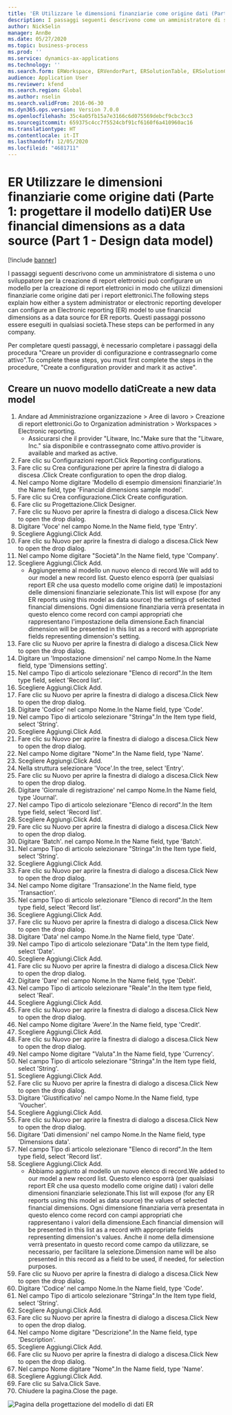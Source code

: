 ```yaml
---
title: 'ER Utilizzare le dimensioni finanziarie come origine dati (Parte 1: progettare il modello dati)'
description: I passaggi seguenti descrivono come un amministratore di sistema o uno sviluppatore per la creazione di report elettronici può configurare un modello per la creazione di report elettronici in modo che utilizzi dimensioni finanziarie come origine dati per i report elettronici.
author: NickSelin
manager: AnnBe
ms.date: 05/27/2020
ms.topic: business-process
ms.prod: ''
ms.service: dynamics-ax-applications
ms.technology: ''
ms.search.form: ERWorkspace, ERVendorPart, ERSolutionTable, ERSolutionCreateDropDialog, ERDataModelDesigner, ERDataModelContentsItemCreationDialog
audience: Application User
ms.reviewer: kfend
ms.search.region: Global
ms.author: nselin
ms.search.validFrom: 2016-06-30
ms.dyn365.ops.version: Version 7.0.0
ms.openlocfilehash: 35c4a05fb15a7e3166c6d075569debcf9cbc3cc3
ms.sourcegitcommit: 659375c4cc7f5524cbf91cf6160f6a410960ac16
ms.translationtype: HT
ms.contentlocale: it-IT
ms.lasthandoff: 12/05/2020
ms.locfileid: "4681711"
---
```

# <a name="er-use-financial-dimensions-as-a-data-source-part-1---design-data-model"></a><span data-ttu-id="6d1a0-103">ER Utilizzare le dimensioni finanziarie come origine dati (Parte 1: progettare il modello dati)</span><span class="sxs-lookup"><span data-stu-id="6d1a0-103">ER Use financial dimensions as a data source (Part 1 - Design data model)</span></span>

[!include [banner](../../includes/banner.md)]

<span data-ttu-id="6d1a0-104">I passaggi seguenti descrivono come un amministratore di sistema o uno sviluppatore per la creazione di report elettronici può configurare un modello per la creazione di report elettronici in modo che utilizzi dimensioni finanziarie come origine dati per i report elettronici.</span><span class="sxs-lookup"><span data-stu-id="6d1a0-104">The following steps explain how either a system administrator or electronic reporting developer can configure an Electronic reporting (ER) model to use financial dimensions as a data source for ER reports.</span></span> <span data-ttu-id="6d1a0-105">Questi passaggi possono essere eseguiti in qualsiasi società.</span><span class="sxs-lookup"><span data-stu-id="6d1a0-105">These steps can be performed in any company.</span></span>

<span data-ttu-id="6d1a0-106">Per completare questi passaggi, è necessario completare i passaggi della procedura "Creare un provider di configurazione e contrassegnarlo come attivo".</span><span class="sxs-lookup"><span data-stu-id="6d1a0-106">To complete these steps, you must first complete the steps in the procedure, "Create a configuration provider and mark it as active".</span></span>


## <a name="create-a-new-data-model"></a><span data-ttu-id="6d1a0-107">Creare un nuovo modello dati</span><span class="sxs-lookup"><span data-stu-id="6d1a0-107">Create a new data model</span></span>
1. <span data-ttu-id="6d1a0-108">Andare ad Amministrazione organizzazione > Aree di lavoro > Creazione di report elettronici.</span><span class="sxs-lookup"><span data-stu-id="6d1a0-108">Go to Organization administration > Workspaces > Electronic reporting.</span></span>
    * <span data-ttu-id="6d1a0-109">Assicurarsi che il provider "Litware, Inc."</span><span class="sxs-lookup"><span data-stu-id="6d1a0-109">Make sure that the "Litware, Inc."</span></span> <span data-ttu-id="6d1a0-110">sia disponibile e contrassegnato come attivo.</span><span class="sxs-lookup"><span data-stu-id="6d1a0-110">provider is available and marked as active.</span></span>  
2. <span data-ttu-id="6d1a0-111">Fare clic su Configurazioni report.</span><span class="sxs-lookup"><span data-stu-id="6d1a0-111">Click Reporting configurations.</span></span>
3. <span data-ttu-id="6d1a0-112">Fare clic su Crea configurazione per aprire la finestra di dialogo a discesa .</span><span class="sxs-lookup"><span data-stu-id="6d1a0-112">Click Create configuration to open the drop dialog.</span></span>
4. <span data-ttu-id="6d1a0-113">Nel campo Nome digitare 'Modello di esempio dimensioni finanziarie'.</span><span class="sxs-lookup"><span data-stu-id="6d1a0-113">In the Name field, type 'Financial dimensions sample model'.</span></span>
5. <span data-ttu-id="6d1a0-114">Fare clic su Crea configurazione.</span><span class="sxs-lookup"><span data-stu-id="6d1a0-114">Click Create configuration.</span></span>
6. <span data-ttu-id="6d1a0-115">Fare clic su Progettazione.</span><span class="sxs-lookup"><span data-stu-id="6d1a0-115">Click Designer.</span></span>
7. <span data-ttu-id="6d1a0-116">Fare clic su Nuovo per aprire la finestra di dialogo a discesa.</span><span class="sxs-lookup"><span data-stu-id="6d1a0-116">Click New to open the drop dialog.</span></span>
8. <span data-ttu-id="6d1a0-117">Digitare 'Voce' nel campo Nome.</span><span class="sxs-lookup"><span data-stu-id="6d1a0-117">In the Name field, type 'Entry'.</span></span>
9. <span data-ttu-id="6d1a0-118">Scegliere Aggiungi.</span><span class="sxs-lookup"><span data-stu-id="6d1a0-118">Click Add.</span></span>
10. <span data-ttu-id="6d1a0-119">Fare clic su Nuovo per aprire la finestra di dialogo a discesa.</span><span class="sxs-lookup"><span data-stu-id="6d1a0-119">Click New to open the drop dialog.</span></span>
11. <span data-ttu-id="6d1a0-120">Nel campo Nome digitare "Società".</span><span class="sxs-lookup"><span data-stu-id="6d1a0-120">In the Name field, type 'Company'.</span></span>
12. <span data-ttu-id="6d1a0-121">Scegliere Aggiungi.</span><span class="sxs-lookup"><span data-stu-id="6d1a0-121">Click Add.</span></span>
    * <span data-ttu-id="6d1a0-122">Aggiungeremo al modello un nuovo elenco di record.</span><span class="sxs-lookup"><span data-stu-id="6d1a0-122">We will add to our model a new record list.</span></span> <span data-ttu-id="6d1a0-123">Questo elenco esporrà (per qualsiasi report ER che usa questo modello come origine dati) le impostazioni delle dimensioni finanziarie selezionate.</span><span class="sxs-lookup"><span data-stu-id="6d1a0-123">This list will expose (for any ER reports using this model as data source) the settings of selected financial dimensions.</span></span> <span data-ttu-id="6d1a0-124">Ogni dimensione finanziaria verrà presentata in questo elenco come record con campi appropriati che rappresentano l'impostazione della dimensione.</span><span class="sxs-lookup"><span data-stu-id="6d1a0-124">Each financial dimension will be presented in this list as a record with appropriate fields representing dimension's setting.</span></span>  
13. <span data-ttu-id="6d1a0-125">Fare clic su Nuovo per aprire la finestra di dialogo a discesa.</span><span class="sxs-lookup"><span data-stu-id="6d1a0-125">Click New to open the drop dialog.</span></span>
14. <span data-ttu-id="6d1a0-126">Digitare un 'Impostazione dimensioni' nel campo Nome.</span><span class="sxs-lookup"><span data-stu-id="6d1a0-126">In the Name field, type 'Dimensions setting'.</span></span>
15. <span data-ttu-id="6d1a0-127">Nel campo Tipo di articolo selezionare "Elenco di record".</span><span class="sxs-lookup"><span data-stu-id="6d1a0-127">In the Item type field, select 'Record list'.</span></span>
16. <span data-ttu-id="6d1a0-128">Scegliere Aggiungi.</span><span class="sxs-lookup"><span data-stu-id="6d1a0-128">Click Add.</span></span>
17. <span data-ttu-id="6d1a0-129">Fare clic su Nuovo per aprire la finestra di dialogo a discesa.</span><span class="sxs-lookup"><span data-stu-id="6d1a0-129">Click New to open the drop dialog.</span></span>
18. <span data-ttu-id="6d1a0-130">Digitare 'Codice' nel campo Nome.</span><span class="sxs-lookup"><span data-stu-id="6d1a0-130">In the Name field, type 'Code'.</span></span>
19. <span data-ttu-id="6d1a0-131">Nel campo Tipo di articolo selezionare "Stringa".</span><span class="sxs-lookup"><span data-stu-id="6d1a0-131">In the Item type field, select 'String'.</span></span>
20. <span data-ttu-id="6d1a0-132">Scegliere Aggiungi.</span><span class="sxs-lookup"><span data-stu-id="6d1a0-132">Click Add.</span></span>
21. <span data-ttu-id="6d1a0-133">Fare clic su Nuovo per aprire la finestra di dialogo a discesa.</span><span class="sxs-lookup"><span data-stu-id="6d1a0-133">Click New to open the drop dialog.</span></span>
22. <span data-ttu-id="6d1a0-134">Nel campo Nome digitare "Nome".</span><span class="sxs-lookup"><span data-stu-id="6d1a0-134">In the Name field, type 'Name'.</span></span>
23. <span data-ttu-id="6d1a0-135">Scegliere Aggiungi.</span><span class="sxs-lookup"><span data-stu-id="6d1a0-135">Click Add.</span></span>
24. <span data-ttu-id="6d1a0-136">Nella struttura selezionare 'Voce'.</span><span class="sxs-lookup"><span data-stu-id="6d1a0-136">In the tree, select 'Entry'.</span></span>
25. <span data-ttu-id="6d1a0-137">Fare clic su Nuovo per aprire la finestra di dialogo a discesa.</span><span class="sxs-lookup"><span data-stu-id="6d1a0-137">Click New to open the drop dialog.</span></span>
26. <span data-ttu-id="6d1a0-138">Digitare 'Giornale di registrazione' nel campo Nome.</span><span class="sxs-lookup"><span data-stu-id="6d1a0-138">In the Name field, type 'Journal'.</span></span>
27. <span data-ttu-id="6d1a0-139">Nel campo Tipo di articolo selezionare "Elenco di record".</span><span class="sxs-lookup"><span data-stu-id="6d1a0-139">In the Item type field, select 'Record list'.</span></span>
28. <span data-ttu-id="6d1a0-140">Scegliere Aggiungi.</span><span class="sxs-lookup"><span data-stu-id="6d1a0-140">Click Add.</span></span>
29. <span data-ttu-id="6d1a0-141">Fare clic su Nuovo per aprire la finestra di dialogo a discesa.</span><span class="sxs-lookup"><span data-stu-id="6d1a0-141">Click New to open the drop dialog.</span></span>
30. <span data-ttu-id="6d1a0-142">Digitare 'Batch'. nel campo Nome.</span><span class="sxs-lookup"><span data-stu-id="6d1a0-142">In the Name field, type 'Batch'.</span></span>
31. <span data-ttu-id="6d1a0-143">Nel campo Tipo di articolo selezionare "Stringa".</span><span class="sxs-lookup"><span data-stu-id="6d1a0-143">In the Item type field, select 'String'.</span></span>
32. <span data-ttu-id="6d1a0-144">Scegliere Aggiungi.</span><span class="sxs-lookup"><span data-stu-id="6d1a0-144">Click Add.</span></span>
33. <span data-ttu-id="6d1a0-145">Fare clic su Nuovo per aprire la finestra di dialogo a discesa.</span><span class="sxs-lookup"><span data-stu-id="6d1a0-145">Click New to open the drop dialog.</span></span>
34. <span data-ttu-id="6d1a0-146">Nel campo Nome digitare 'Transazione'.</span><span class="sxs-lookup"><span data-stu-id="6d1a0-146">In the Name field, type 'Transaction'.</span></span>
35. <span data-ttu-id="6d1a0-147">Nel campo Tipo di articolo selezionare "Elenco di record".</span><span class="sxs-lookup"><span data-stu-id="6d1a0-147">In the Item type field, select 'Record list'.</span></span>
36. <span data-ttu-id="6d1a0-148">Scegliere Aggiungi.</span><span class="sxs-lookup"><span data-stu-id="6d1a0-148">Click Add.</span></span>
37. <span data-ttu-id="6d1a0-149">Fare clic su Nuovo per aprire la finestra di dialogo a discesa.</span><span class="sxs-lookup"><span data-stu-id="6d1a0-149">Click New to open the drop dialog.</span></span>
38. <span data-ttu-id="6d1a0-150">Digitare 'Data' nel campo Nome.</span><span class="sxs-lookup"><span data-stu-id="6d1a0-150">In the Name field, type 'Date'.</span></span>
39. <span data-ttu-id="6d1a0-151">Nel campo Tipo di articolo selezionare "Data".</span><span class="sxs-lookup"><span data-stu-id="6d1a0-151">In the Item type field, select 'Date'.</span></span>
40. <span data-ttu-id="6d1a0-152">Scegliere Aggiungi.</span><span class="sxs-lookup"><span data-stu-id="6d1a0-152">Click Add.</span></span>
41. <span data-ttu-id="6d1a0-153">Fare clic su Nuovo per aprire la finestra di dialogo a discesa.</span><span class="sxs-lookup"><span data-stu-id="6d1a0-153">Click New to open the drop dialog.</span></span>
42. <span data-ttu-id="6d1a0-154">Digitare 'Dare' nel campo Nome.</span><span class="sxs-lookup"><span data-stu-id="6d1a0-154">In the Name field, type 'Debit'.</span></span>
43. <span data-ttu-id="6d1a0-155">Nel campo Tipo di articolo selezionare "Reale".</span><span class="sxs-lookup"><span data-stu-id="6d1a0-155">In the Item type field, select 'Real'.</span></span>
44. <span data-ttu-id="6d1a0-156">Scegliere Aggiungi.</span><span class="sxs-lookup"><span data-stu-id="6d1a0-156">Click Add.</span></span>
45. <span data-ttu-id="6d1a0-157">Fare clic su Nuovo per aprire la finestra di dialogo a discesa.</span><span class="sxs-lookup"><span data-stu-id="6d1a0-157">Click New to open the drop dialog.</span></span>
46. <span data-ttu-id="6d1a0-158">Nel campo Nome digitare 'Avere'.</span><span class="sxs-lookup"><span data-stu-id="6d1a0-158">In the Name field, type 'Credit'.</span></span>
47. <span data-ttu-id="6d1a0-159">Scegliere Aggiungi.</span><span class="sxs-lookup"><span data-stu-id="6d1a0-159">Click Add.</span></span>
48. <span data-ttu-id="6d1a0-160">Fare clic su Nuovo per aprire la finestra di dialogo a discesa.</span><span class="sxs-lookup"><span data-stu-id="6d1a0-160">Click New to open the drop dialog.</span></span>
49. <span data-ttu-id="6d1a0-161">Nel campo Nome digitare "Valuta".</span><span class="sxs-lookup"><span data-stu-id="6d1a0-161">In the Name field, type 'Currency'.</span></span>
50. <span data-ttu-id="6d1a0-162">Nel campo Tipo di articolo selezionare "Stringa".</span><span class="sxs-lookup"><span data-stu-id="6d1a0-162">In the Item type field, select 'String'.</span></span>
51. <span data-ttu-id="6d1a0-163">Scegliere Aggiungi.</span><span class="sxs-lookup"><span data-stu-id="6d1a0-163">Click Add.</span></span>
52. <span data-ttu-id="6d1a0-164">Fare clic su Nuovo per aprire la finestra di dialogo a discesa.</span><span class="sxs-lookup"><span data-stu-id="6d1a0-164">Click New to open the drop dialog.</span></span>
53. <span data-ttu-id="6d1a0-165">Digitare 'Giustificativo' nel campo Nome.</span><span class="sxs-lookup"><span data-stu-id="6d1a0-165">In the Name field, type 'Voucher'.</span></span>
54. <span data-ttu-id="6d1a0-166">Scegliere Aggiungi.</span><span class="sxs-lookup"><span data-stu-id="6d1a0-166">Click Add.</span></span>
55. <span data-ttu-id="6d1a0-167">Fare clic su Nuovo per aprire la finestra di dialogo a discesa.</span><span class="sxs-lookup"><span data-stu-id="6d1a0-167">Click New to open the drop dialog.</span></span>
56. <span data-ttu-id="6d1a0-168">Digitare 'Dati dimensioni' nel campo Nome.</span><span class="sxs-lookup"><span data-stu-id="6d1a0-168">In the Name field, type 'Dimensions data'.</span></span>
57. <span data-ttu-id="6d1a0-169">Nel campo Tipo di articolo selezionare "Elenco di record".</span><span class="sxs-lookup"><span data-stu-id="6d1a0-169">In the Item type field, select 'Record list'.</span></span>
58. <span data-ttu-id="6d1a0-170">Scegliere Aggiungi.</span><span class="sxs-lookup"><span data-stu-id="6d1a0-170">Click Add.</span></span>
    * <span data-ttu-id="6d1a0-171">Abbiamo aggiunto al modello un nuovo elenco di record.</span><span class="sxs-lookup"><span data-stu-id="6d1a0-171">We added to our model a new record list.</span></span> <span data-ttu-id="6d1a0-172">Questo elenco esporrà (per qualsiasi report ER che usa questo modello come origine dati) i valori delle dimensioni finanziarie selezionate.</span><span class="sxs-lookup"><span data-stu-id="6d1a0-172">This list will expose (for any ER reports using this model as data source) the values of selected financial dimensions.</span></span> <span data-ttu-id="6d1a0-173">Ogni dimensione finanziaria verrà presentata in questo elenco come record con campi appropriati che rappresentano i valori della dimensione.</span><span class="sxs-lookup"><span data-stu-id="6d1a0-173">Each financial dimension will be presented in this list as a record with appropriate fields representing dimension's values.</span></span> <span data-ttu-id="6d1a0-174">Anche il nome della dimensione verrà presentato in questo record come campo da utilizzare, se necessario, per facilitare la selezione.</span><span class="sxs-lookup"><span data-stu-id="6d1a0-174">Dimension name will be also presented in this record as a field to be used, if needed, for selection purposes.</span></span>  
59. <span data-ttu-id="6d1a0-175">Fare clic su Nuovo per aprire la finestra di dialogo a discesa.</span><span class="sxs-lookup"><span data-stu-id="6d1a0-175">Click New to open the drop dialog.</span></span>
60. <span data-ttu-id="6d1a0-176">Digitare 'Codice' nel campo Nome.</span><span class="sxs-lookup"><span data-stu-id="6d1a0-176">In the Name field, type 'Code'.</span></span>
61. <span data-ttu-id="6d1a0-177">Nel campo Tipo di articolo selezionare "Stringa".</span><span class="sxs-lookup"><span data-stu-id="6d1a0-177">In the Item type field, select 'String'.</span></span>
62. <span data-ttu-id="6d1a0-178">Scegliere Aggiungi.</span><span class="sxs-lookup"><span data-stu-id="6d1a0-178">Click Add.</span></span>
63. <span data-ttu-id="6d1a0-179">Fare clic su Nuovo per aprire la finestra di dialogo a discesa.</span><span class="sxs-lookup"><span data-stu-id="6d1a0-179">Click New to open the drop dialog.</span></span>
64. <span data-ttu-id="6d1a0-180">Nel campo Nome digitare "Descrizione".</span><span class="sxs-lookup"><span data-stu-id="6d1a0-180">In the Name field, type 'Description'.</span></span>
65. <span data-ttu-id="6d1a0-181">Scegliere Aggiungi.</span><span class="sxs-lookup"><span data-stu-id="6d1a0-181">Click Add.</span></span>
66. <span data-ttu-id="6d1a0-182">Fare clic su Nuovo per aprire la finestra di dialogo a discesa.</span><span class="sxs-lookup"><span data-stu-id="6d1a0-182">Click New to open the drop dialog.</span></span>
67. <span data-ttu-id="6d1a0-183">Nel campo Nome digitare "Nome".</span><span class="sxs-lookup"><span data-stu-id="6d1a0-183">In the Name field, type 'Name'.</span></span>
68. <span data-ttu-id="6d1a0-184">Scegliere Aggiungi.</span><span class="sxs-lookup"><span data-stu-id="6d1a0-184">Click Add.</span></span>
69. <span data-ttu-id="6d1a0-185">Fare clic su Salva.</span><span class="sxs-lookup"><span data-stu-id="6d1a0-185">Click Save.</span></span>
70. <span data-ttu-id="6d1a0-186">Chiudere la pagina.</span><span class="sxs-lookup"><span data-stu-id="6d1a0-186">Close the page.</span></span>

![Pagina della progettazione del modello di dati ER](../media/er-financial-dimensions-guides-data-model.png)

